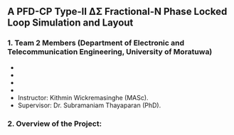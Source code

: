 ## A PFD-CP Type-II ∆Σ Fractional-N Phase Locked Loop Simulation and Layout

### 1. Team 2 Members (Department of Electronic and Telecommunication Engineering, University of Moratuwa)

- 
- 
- 
- 
- Instructor: Kithmin Wickremasinghe (MASc).
- Supervisor: Dr. Subramaniam Thayaparan (PhD).

### 2. Overview of the Project: